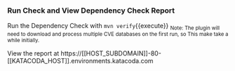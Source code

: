 ### Run Check and View Dependency Check Report

Run the Dependency Check with `mvn verify`{{execute}}
<sub>Note: The plugin will need to download and process multiple CVE databases on the first run, so This make take a while initially.</sub>

View the report at https://[[HOST_SUBDOMAIN]]-80-[[KATACODA_HOST]].environments.katacoda.com

  
